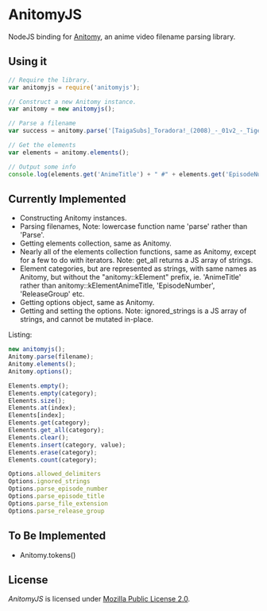 # AnitomyJS
NodeJS binding for [Anitomy](https://github.com/erengy/anitomy), an anime video filename parsing library.

## Using it
```javascript
// Require the library.
var anitomyjs = require('anitomyjs');

// Construct a new Anitomy instance.
var anitomy = new anitomyjs();

// Parse a filename
var success = anitomy.parse('[TaigaSubs]_Toradora!_(2008)_-_01v2_-_Tiger_and_Dragon_[1280x720_H.264_FLAC][1234ABCD].mkv');

// Get the elements
var elements = anitomy.elements();

// Output some info
console.log(elements.get('AnimeTitle') + " #" + elements.get('EpisodeNumber') + ' by ' + elements.get('ReleaseGroup'));
```

## Currently Implemented
  * Constructing Anitomy instances.
  * Parsing filenames, Note: lowercase function name 'parse' rather than 'Parse'.
  * Getting elements collection, same as Anitomy.
  * Nearly all of the elements collection functions, same as Anitomy, except for a few to do with iterators. Note: get_all returns a JS array of strings.
  * Element categories, but are represented as strings, with same names as Anitomy, but without the "anitomy::kElement" prefix, ie. 'AnimeTitle' rather than anitomy::kElementAnimeTitle, 'EpisodeNumber', 'ReleaseGroup' etc.
  * Getting options object, same as Anitomy.
  * Getting and setting the options. Note: ignored_strings is a JS array of strings, and cannot be mutated in-place.

Listing:
```javascript
new anitomyjs();
Anitomy.parse(filename);
Anitomy.elements();
Anitomy.options();

Elements.empty();
Elements.empty(category);
Elements.size();
Elements.at(index);
Elements[index];
Elements.get(category);
Elements.get_all(category);
Elements.clear();
Elements.insert(category, value);
Elements.erase(category);
Elements.count(category);

Options.allowed_delimiters
Options.ignored_strings
Options.parse_episode_number
Options.parse_episode_title
Options.parse_file_extension
Options.parse_release_group
```

## To Be Implemented
  * Anitomy.tokens()

## License
*AnitomyJS* is licensed under [Mozilla Public License 2.0](https://www.mozilla.org/en-US/MPL/2.0/FAQ/).